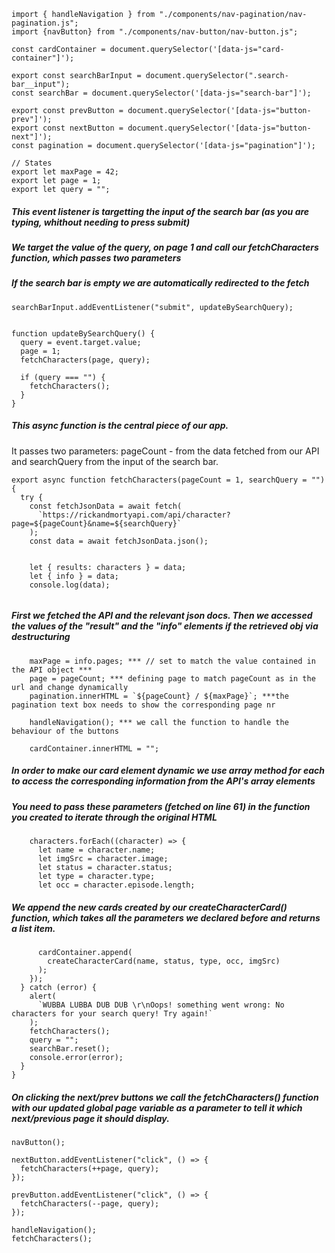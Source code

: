 ```import { createCharacterCard } from "./components/card/card.js";
import { handleNavigation } from "./components/nav-pagination/nav-pagination.js";
import {navButton} from "./components/nav-button/nav-button.js";

const cardContainer = document.querySelector('[data-js="card-container"]');

export const searchBarInput = document.querySelector(".search-bar__input");
const searchBar = document.querySelector('[data-js="search-bar"]');

export const prevButton = document.querySelector('[data-js="button-prev"]');
export const nextButton = document.querySelector('[data-js="button-next"]');
const pagination = document.querySelector('[data-js="pagination"]');

// States
export let maxPage = 42;
export let page = 1;
export let query = "";
```
##### **This event listener is targetting the input of the search bar (as you are typing, whithout needing to press submit)**

##### **We target the value of the query, on page 1 and call our fetchCharacters function, which passes two parameters**

##### **If the search bar is empty we are automatically redirected to the fetch**

```searchBarInput.addEventListener("input", updateBySearchQuery);
searchBarInput.addEventListener("submit", updateBySearchQuery);


function updateBySearchQuery() {
  query = event.target.value;
  page = 1;
  fetchCharacters(page, query);

  if (query === "") {
    fetchCharacters();
  }
}
```


##### **This async function is the central piece of our app.**
It passes two parameters: pageCount - from the data fetched from our API and searchQuery from the input of the search bar.

```
export async function fetchCharacters(pageCount = 1, searchQuery = "") {
  try {
    const fetchJsonData = await fetch(
      `https://rickandmortyapi.com/api/character?page=${pageCount}&name=${searchQuery}`
    );
    const data = await fetchJsonData.json();


    let { results: characters } = data;
    let { info } = data;
    console.log(data);
    
```
#####  **First we fetched the API and the relevant json docs. Then we accessed the values of the "result" and the "info" elements if the retrieved obj via destructuring**

```
    maxPage = info.pages; *** // set to match the value contained in the API object ***
    page = pageCount; *** defining page to match pageCount as in the url and change dynamically 
    pagination.innerHTML = `${pageCount} / ${maxPage}`; ***the pagination text box needs to show the corresponding page nr

    handleNavigation(); *** we call the function to handle the behaviour of the buttons

    cardContainer.innerHTML = "";
```

  ##### **In order to make our card element dynamic we use array method for each to access the corresponding information from the API's array elements**
  ##### **You need to pass these parameters (fetched on line 61) in the function you created to iterate through the original HTML**

```
    characters.forEach((character) => {
      let name = character.name;
      let imgSrc = character.image;
      let status = character.status;
      let type = character.type;
      let occ = character.episode.length;
```

##### **We append the new cards created by our _createCharacterCard_() function, which takes all the parameters we declared before and returns a list item.**

```
      cardContainer.append(
        createCharacterCard(name, status, type, occ, imgSrc)
      );
    });
  } catch (error) {
    alert(
      `WUBBA LUBBA DUB DUB \r\nOops! something went wrong: No characters for your search query! Try again!`
    );
    fetchCharacters();
    query = "";
    searchBar.reset();
    console.error(error);
  }
}
```

##### **On clicking the next/prev buttons we call the _fetchCharacters()_ function with our updated global page variable as a parameter to tell it which next/previous page it should display.**

```
navButton();

nextButton.addEventListener("click", () => {
  fetchCharacters(++page, query);
});

prevButton.addEventListener("click", () => {
  fetchCharacters(--page, query);
});

handleNavigation();
fetchCharacters();

```